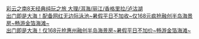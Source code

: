   
[彩云之南8天经典纯玩之旅  大理/洱海/丽江/香格里拉/泸沽湖](http://www.dianyue.me/archives/931/5fue86fawcoa8471/)  
[出门即是大海！配备网红无边际泳池~暑假平日不加收~仅168元疯抢融创半岛海景房~畅游金箔海滩~](http://www.dianyue.me/archives/514/n0qhpaiqfq1lm85x/)  
[出门即是大海！仅168元抢惠州融创半岛海景房~暑假平日不加价~畅游金箔海滩~](http://www.dianyue.me/archives/189/1tsqpelakbnge7vf/)